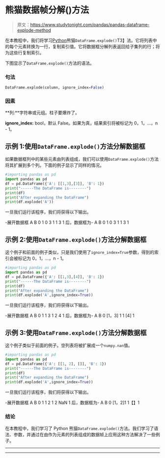 # 熊猫数据帧分解()方法

> 原文：<https://www.studytonight.com/pandas/pandas-dataframe-explode-method>

在本教程中，我们将学习[Python](https://www.studytonight.com/python/getting-started-with-python)熊猫`DataFrame.explode()`T3】法。它将列表中的每个元素转换为一行，复制索引值。它将数据框分解列表返回给子集列的行；将为这些行复制索引。

下图显示了`DataFrame.explode()`方法的语法。

### 句法

```py
DataFrame.explode(column, ignore_index=False)
```

### 因素

**列:**字符串或元组。柱子要爆炸了。

**ignore_index:** bool，默认 False。如果为真，结果索引将被标记为 0，1，…，n - 1。

## 示例 1:使用`DataFrame.explode()`方法分解数据框

如果数据框列中的某些元素由列表组成，我们可以使用`DataFrame.explode()`方法将其扩展到多个列。下面的例子显示了同样的情况。

```py
#importing pandas as pd
import pandas as pd
df = pd.DataFrame({'A': [[1,3],[3]], 'B': 1})
print("------The DataFrame is--------")
print(df)
print("After expanding the DataFrame")
print(df.explode('A'))
```

一旦我们运行该程序，我们将获得以下输出。

-展开数据框
A B
0 1
0 3 1
1 3 1
后，数据框为-
A B
0 1
0 3 1
1 3 1

## 示例 2:使用`DataFrame.explode()`方法分解数据框

这个例子和前面的例子类似，只是我们使用了`ignore_index=True`参数，得到的索引会被标记为 0，1，…，n - 1。

```py
#importing pandas as pd
import pandas as pd
df = pd.DataFrame({'A': [[1,3],[4]], 'B': 1})
print("------The DataFrame is--------")
print(df)
print("After expanding the DataFrame")
print(df.explode('A',ignore_index=True))
```

一旦我们运行该程序，我们将获得以下输出。

-展开数据框
A B
0 1
1 3 1
2 4 1 后，数据框为-
A B
0 [1，3] 1
1 [4] 1

## 示例 3:使用`DataFrame.explode()`方法分解数据框

这个例子类似于前面的例子。空列表将被扩展成一个`numpy.nan`值。

```py
#importing pandas as pd
import pandas as pd
df = pd.DataFrame({'A': [[1, 2], []], 'B': 1})
print("------The DataFrame is--------")
print(df)
print("After expanding the DataFrame")
print(df.explode('A',ignore_index=True))
```

一旦我们运行该程序，我们将获得以下输出。

-展开数据框
A B
0 1
1 2 1
2 NaN 1 后，数据框为-
A B
0 [1，2]1
1【】1

### 结论

在本教程中，我们学习了 Python 熊猫`DataFrame.explode()`方法。我们学习了语法、参数，并通过在由作为元素的列表组成的数据帧上应用这种方法解决了一些例子。

* * *

* * *